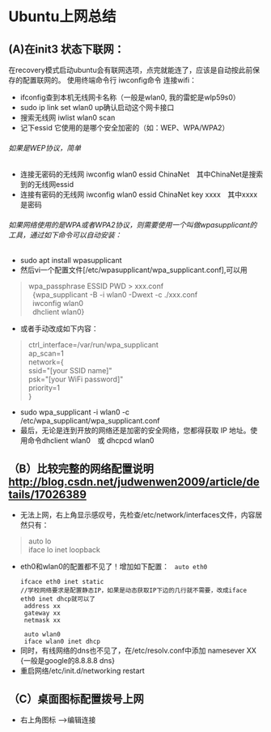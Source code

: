 # Ubuntu上网总结
## (A)在init3 状态下联网：
<a>在recovery模式启动ubuntu会有联网选项，点完就能连了，应该是自动按此前保存的配置联网的。</a>
<a>使用终端命令行 iwconfig命令 连接wifi：</a>
* ifconfig查到本机无线网卡名称（一般是wlan0, 我的雷蛇是wlp59s0）
* sudo ip link set wlan0 up确认启动这个网卡接口
* 搜索无线网 iwlist wlan0 scan
* 记下essid 它使用的是哪个安全加密的（如：WEP、WPA/WPA2）
###### 如果是WEP协议，简单 
* 连接无密码的无线网 iwconfig wlan0 essid ChinaNet　其中ChinaNet是搜索到的无线网essid
* 连接有密码的无线网 iwconfig wlan0 essid ChinaNet key xxxx　其中xxxx是密码
###### 如果网络使用的是WPA或者WPA2协议，则需要使用一个叫做wpasupplicant的工具，通过如下命令可以自动安装：
* sudo apt install wpasupplicant
* 然后vi一个配置文件[/etc/wpasupplicant/wpa_supplicant.conf],可以用
> wpa_passphrase ESSID PWD > xxx.conf  <br>
  {wpa_supplicant -B -i wlan0 -Dwext -c ./xxx.conf <br> 
  iwconfig wlan0  <br>
  dhclient wlan0}<br>
* 或者手动改成如下内容：
> ctrl_interface=/var/run/wpa_supplicant  <br>
  ap_scan=1  <br>
  network={  <br>
        ssid="[your SSID name]"  <br>
        psk="[your WiFi password]"  <br>
        priority=1  <br>
  }<br>
* sudo wpa_supplicant -i wlan0 -c /etc/wpa_supplicant/wpa_supplicant.conf<br>
* 最后，无论是连到开放的网络还是加密的安全网络，您都得获取 IP 地址。使用命令dhclient wlan0　或 dhcpcd wlan0
## （B）比较完整的网络配置说明 <http://blog.csdn.net/judwenwen2009/article/details/17026389>
* 无法上网，右上角显示感叹号，先检查/etc/network/interfaces文件，内容居然只有：
> auto lo  <br>
  iface lo inet loopback<br>
* eth0和wlan0的配置都不见了！增加如下配置：
<code> auto eth0  <br>
  ifcace eth0 inet static //学校网络要求是配置静态IP，如果是动态获取IP下边的几行就不需要，改成iface eth0 inet dhcp就可以了  <br>
  address xx  <br>
  gateway xx  <br>
  netmask xx  <br>
  auto wlan0  <br>
  iface wlan0 inet dhcp</code><br>
* 同时，有线网络的dns也不见了，在/etc/resolv.conf中添加 namesever XX {一般是google的8.8.8.8 dns}
* 重启网络/etc/init.d/networking restart

## （C）桌面图标配置拨号上网
* 右上角图标 -->编辑连接




